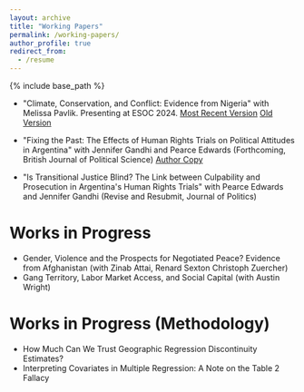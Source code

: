 ```yaml
---
layout: archive
title: "Working Papers"
permalink: /working-papers/
author_profile: true
redirect_from:
  - /resume
---
```


{% include base_path %}

* "Climate, Conservation, and Conflict: Evidence from Nigeria" with Melissa Pavlik. Presenting at ESOC 2024. [Most Recent Version](http:/donaldgrasse.github.io/files/conservation_conflict_grasse_pavlik.pdf)
  [Old Version](http://mjpavlik.github.io/files/grasse_pavlik_2024.pdf)

* "Fixing the Past: The Effects of Human Rights Trials on Political Attitudes in Argentina" with Jennifer Gandhi and Pearce Edwards (Forthcoming, British Journal of Political Science) [Author Copy](http:/donaldgrasse.github.io/files/Effects_of_Trials_Transitional_Justice_bjps.pdf) 

* "Is Transitional Justice Blind? The Link between Culpability and Prosecution in Argentina's Human Rights Trials" with Pearce Edwards and Jennifer Gandhi (Revise and Resubmit, Journal of Politics) 

Works in Progress 
======
* Gender, Violence and the Prospects for Negotiated Peace? Evidence from Afghanistan (with Zinab Attai, Renard Sexton Christoph Zuercher)
* Gang Territory, Labor Market Access, and Social Capital (with Austin Wright) 

Works in Progress (Methodology) 
=====
* How Much Can We Trust Geographic Regression Discontinuity Estimates?
* Interpreting Covariates in Multiple Regression: A Note on the Table 2 Fallacy
